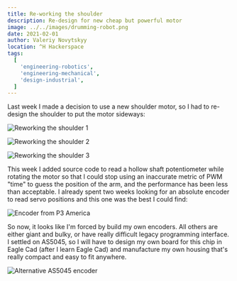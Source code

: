 ```yaml
---
title: Re-working the shoulder
description: Re-design for new cheap but powerful motor
image: ../../images/drumming-robot.png
date: 2021-02-01
author: Valeriy Novytskyy
location: ^H Hackerspace
tags:
  [
    'engineering-robotics',
    'engineering-mechanical',
    'design-industrial',
  ]
---
```


Last week I made a decision to use a new shoulder motor, so I had to re-design the shoulder to put the motor sideways:

![Reworking the shoulder 1](https://zeroweb-downloads.s3.us-west-2.amazonaws.com/rework-shoulder1.jpeg)

![Reworking the shoulder 2](https://zeroweb-downloads.s3.us-west-2.amazonaws.com/rework-shoulder2.png)

![Reworking the shoulder 3](https://zeroweb-downloads.s3.us-west-2.amazonaws.com/rework-shoulder3.png)

This week I added source code to read a hollow shaft potentiometer while rotating the motor so that I could stop using an inaccurate metric of PWM "time" to guess the position of the arm, and the performance has been less than acceptable. I already spent two weeks looking for an absolute encoder to read servo positions and this one was the best I could find:

![Encoder from P3 America](https://zeroweb-downloads.s3.us-west-2.amazonaws.com/rework-shoulder-p3.png)

So now, it looks like I'm forced by build my own encoders. All others are either giant and bulky, or have really difficult legacy programming interface.
I settled on AS5045, so I will have to design my own board for this chip in Eagle Cad (after I learn Eagle Cad) and manufacture my own housing that's really compact and easy to fit anywhere.

![Alternative AS5045 encoder](https://zeroweb-downloads.s3.us-west-2.amazonaws.com/rework-shoulder-as5045.png)
